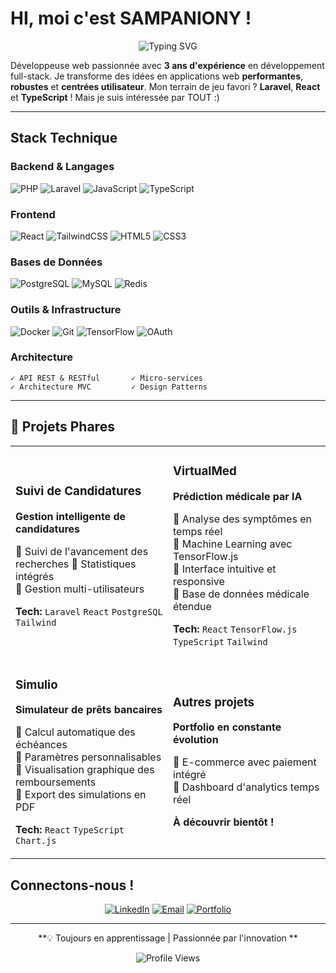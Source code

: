 # HI, moi c'est SAMPANIONY !

<div align="center">
  
  ![Typing SVG](https://readme-typing-svg.demolab.com?font=Fira+Code&weight=600&size=28&duration=3000&pause=1000&color=6366F1&center=true&vCenter=true&repeat=true&width=600&lines=Développeuse+Full-Stack+Passionnée;3+ans+d'expérience;Création+d'apps+innovantes)

</div>

Développeuse web passionnée avec **3 ans d'expérience** en développement full-stack. Je transforme des idées en applications web **performantes**, **robustes** et **centrées utilisateur**. 
Mon terrain de jeu favori ? **Laravel**, **React** et **TypeScript** ! Mais je suis intéressée par TOUT :)

---

## Stack Technique

### Backend & Langages
![PHP](https://img.shields.io/badge/PHP-777BB4?style=for-the-badge&logo=php&logoColor=white)
![Laravel](https://img.shields.io/badge/Laravel_12-FF2D20?style=for-the-badge&logo=laravel&logoColor=white)
![JavaScript](https://img.shields.io/badge/JavaScript-F7DF1E?style=for-the-badge&logo=javascript&logoColor=black)
![TypeScript](https://img.shields.io/badge/TypeScript-3178C6?style=for-the-badge&logo=typescript&logoColor=white)

### Frontend
![React](https://img.shields.io/badge/React_18-61DAFB?style=for-the-badge&logo=react&logoColor=black)
![TailwindCSS](https://img.shields.io/badge/Tailwind_CSS-06B6D4?style=for-the-badge&logo=tailwindcss&logoColor=white)
![HTML5](https://img.shields.io/badge/HTML5-E34F26?style=for-the-badge&logo=html5&logoColor=white)
![CSS3](https://img.shields.io/badge/CSS3-1572B6?style=for-the-badge&logo=css3&logoColor=white)

### Bases de Données
![PostgreSQL](https://img.shields.io/badge/PostgreSQL-316192?style=for-the-badge&logo=postgresql&logoColor=white)
![MySQL](https://img.shields.io/badge/MySQL-4479A1?style=for-the-badge&logo=mysql&logoColor=white)
![Redis](https://img.shields.io/badge/Redis-DC382D?style=for-the-badge&logo=redis&logoColor=white)

### Outils & Infrastructure
![Docker](https://img.shields.io/badge/Docker-2496ED?style=for-the-badge&logo=docker&logoColor=white)
![Git](https://img.shields.io/badge/Git-F05032?style=for-the-badge&logo=git&logoColor=white)
![TensorFlow](https://img.shields.io/badge/TensorFlow.js-FF6F00?style=for-the-badge&logo=tensorflow&logoColor=white)
![OAuth](https://img.shields.io/badge/OAuth_2.0-4285F4?style=for-the-badge&logo=google&logoColor=white)

### Architecture
```
✓ API REST & RESTful       ✓ Micro-services
✓ Architecture MVC         ✓ Design Patterns
```

---

## 🌟 Projets Phares

<table>
<tr>
<td width="50%">

### Suivi de Candidatures
**Gestion intelligente de candidatures**

🔹 Suivi de l'avancement des recherches
🔹 Statistiques intégrés  
🔹 Gestion multi-utilisateurs  

**Tech:** `Laravel` `React` `PostgreSQL` `Tailwind`

</td>
<td width="50%">

### VirtualMed
**Prédiction médicale par IA**

🔹 Analyse des symptômes en temps réel  
🔹 Machine Learning avec TensorFlow.js  
🔹 Interface intuitive et responsive  
🔹 Base de données médicale étendue  

**Tech:** `React` `TensorFlow.js` `TypeScript` `Tailwind`

</td>
</tr>
<tr>
<td width="50%">

### Simulio
**Simulateur de prêts bancaires**

🔹 Calcul automatique des échéances  
🔹 Paramètres personnalisables  
🔹 Visualisation graphique des remboursements  
🔹 Export des simulations en PDF  

**Tech:** `React` `TypeScript` `Chart.js`

</td>
<td width="50%">

### Autres projets
**Portfolio en constante évolution**

🔹 E-commerce avec paiement intégré  
🔹 Dashboard d'analytics temps réel  

**À découvrir bientôt !**

</td>
</tr>
</table>


## Connectons-nous !

<div align="center">

[![LinkedIn](https://img.shields.io/badge/LinkedIn-0A66C2?style=for-the-badge&logo=linkedin&logoColor=white)](https://www.linkedin.com/in/sampaniony-rakotoarivelo-bbb7a221a/)
[![Email](https://img.shields.io/badge/Email-EA4335?style=for-the-badge&logo=gmail&logoColor=white)](mailto:sampanionyra55@gmail.com)
[![Portfolio](https://img.shields.io/badge/Portfolio-6366F1?style=for-the-badge&logo=google-chrome&logoColor=white)](https://sampaniony-portfolio.netlify.app/)

</div>

---

<div align="center">
  
  **💡 Toujours en apprentissage | Passionnée par l'innovation **
  
  ![Profile Views](https://komarev.com/ghpvc/?username=sampaniony&color=6366F1&style=for-the-badge)

</div>
